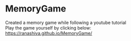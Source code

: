 # MemoryGame
Created a memory game while following a youtube tutorial<br>
Play the game yourself by clicking below:<br>
https://ranashiva.github.io/MemoryGame/
